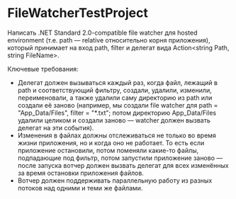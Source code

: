 # FileWatcherTestProject

Написать .NET Standard 2.0-compatible file watcher для hosted environment (т.е. path — relative относительно корня приложения), 
который принимает на вход path, filter и делегат вида Action<string Path, string FileName>. 

Ключевые требования:
- Делегат должен вызываться каждый раз, когда файл, лежащий в path и соответствующий фильтру, создали, удалили, 
изменили, переименовали, а также удалили саму директорию из path или создали её заново 
(например, мы создали file watcher для path = "App_Data/Files", filter = "*.txt"; потом директорию App_Data/Files 
удалили целиком и создали заново — watcher должен вызвать делегат на эти события).
- Изменения в файлах должны отслеживаться не только во время жизни приложения, но и когда оно не работает. 
То есть если приложение остановили, потом поменяли какие-то файлы, подпадающие под фильтр, потом запустили 
приложение заново — после запуска вотчер должен вызвать делегат для всех изменённых за время остановки приложения файлов.
- Вотчер должен поддерживать параллельную работу из разных потоков над одними и теми же файлами.
